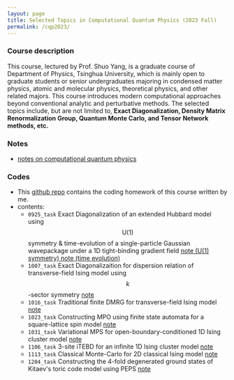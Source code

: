 ```yaml
---
layout: page
title: Selected Topics in Computational Quantum Physics (2023 Fall)
permalink: /cqp2023/
---
```

<head>
    <meta charset="UTF-8">
    <meta name="viewport" content="width=device-width, initial-scale=1.0">
    <script src="https://polyfill.io/v3/polyfill.min.js?features=es6"></script>
    <script id="MathJax-script" async src="https://cdn.jsdelivr.net/npm/mathjax@3/es5/tex-mml-chtml.js"></script>
</head>

### Course description

This course, lectured by Prof. Shuo Yang, is a graduate course of Department of Physics, Tsinghua University, which is mainly open to graduate students or senior undergraduates majoring in condensed matter physics, atomic and molecular physics, theoretical physics, and other related majors. This course introduces modern computational approaches beyond conventional analytic and perturbative methods. The selected topics include, but are not limited to, **Exact Diagonalization, Density Matrix Renormalization Group, Quantum Monte Carlo, and Tensor Network methods, etc.**

### Notes

+ [notes on computational quantum physics](documents/STCQP.pdf)

### Codes

+ This [github repo](https://github.com/haoen2021/Toy-models-in-Computational-Quantum-Physics) contains the coding homework of this course written by me.
+ contents:
  + `0925_task` Exact Diagonalization of an extended Hubbard model using $$\mathrm{U(1)}$$ symmetry & time-evolution of a single-particle Gaussian wavepackage under a 1D tight-binding gradient field	[note (U(1) symmetry)		](documents/0925_task1_report.pdf)[note (time evolution)](documents/0925_task2_report.pdf)
  + `1007_task` Exact Diagonalizaition for dispersion relation of transverse-field Ising model using $$k$$-sector symmetry [note](documents/1007_task_report.pdf)
  + `1016_task` Traditional finite DMRG for transverse-field Ising model [note](documents/1016_task_report.pdf)
  + `1023_task` Constructing MPO using finite state automata for a square-lattice spin model [note](documents/1023_task_report.pdf)
  + `1031_task` Variational MPS for open-boundary-conditioned 1D Ising cluster model [note](documents/1031_task_report.pdf)
  + `1106_task` 3-site iTEBD for an infinite 1D Ising cluster model [note](documents/1106_task_report.pdf)
  + ``1113_task`` Classical Monte-Carlo for 2D classical Ising model [note](documents/1113_task_report.pdf)
  + ``1204_task`` Constructing the 4-fold degenerated ground states of Kitaev's toric code model using PEPS [note](documents/1204_task_report.pdf)
